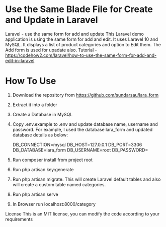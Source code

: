 # Use the Same Blade File for Create and Update in Laravel
 Laravel - use the same form for add and update
This Laravel demo application is using the same form for add and edit. It uses Laravel 10 and MySQL. It displays a list of product categories and option to Edit them. The Add form is used for upadate also. Tutorial - https://codehow2.com/laravel/how-to-use-the-same-form-for-add-and-edit-in-laravel

# How To Use
1. Download the repository from https://github.com/sundarsau/lara_form

2. Extract it into a folder

3. Create a Database in MySQL

4. Copy .env.example to .env and update database name, username and password. For example, I used the database lara_form and updated database details as below:

   DB_CONNECTION=mysql DB_HOST=127.0.0.1 DB_PORT=3306 DB_DATABASE=lara_form DB_USERNAME=root DB_PASSWORD=

5. Run composer install from project root

6. Run php artisan key:generate

7. Run php artisan migrate. This will create Laravel default tables and also will create a custom table named categories.

8. Run php artisan serve

9. In Browser run localhost:8000/category

License
This is an MIT license, you can modify the code according to your requirements
